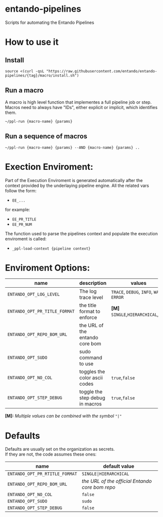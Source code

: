 # entando-pipelines

Scripts for automating the Entando Pipelines

# How to use it

## Install

```
source <(curl -qsL "https://raw.githubusercontent.com/entando/entando-pipelines/{tag}/macro/install.sh")
```

## Run a macro

A macro is high level function that implementes a full pipeline job or step.  
Macros need to always have "IDs", either explicit or implicit, which identifies them.

```
~/ppl-run {macro-name} {params}
```
## Run a sequence of macros

```
~/ppl-run {macro-name} {params} --AND {macro-name} {params} ..
```

# Exection Enviroment:

Part of the Execution Enviroment is generated automatically after the context provided by the underlaying pipeline engine. All the related vars follow the form:

 - `EE_...`
 
for example:
  
 - `EE_PR_TITLE`
 - `EE_PR_NUM`
 
The function used to parse the pipelines context and populate the execution enviroment is called:

- `_ppl-load-context {pipeline context}`


# Enviroment Options:

| name | description | values |
| - | - | - |
| `ENTANDO_OPT_LOG_LEVEL`  | The log trace level |`TRACE`, `DEBUG`, `INFO`, `WARN`, `ERROR` |
| `ENTANDO_OPT_PR_TITLE_FORMAT` | the title format to enforce | **[M]** `SINGLE`,`HIERARCHICAL`,`ANY` |
| `ENTANDO_OPT_REPO_BOM_URL`  | the URL of the entando core bom | |
| `ENTANDO_OPT_SUDO` | sudo command to use | |
| `ENTANDO_OPT_NO_COL` | toggles the color ascii codes | `true`,`false` |
| `ENTANDO_OPT_STEP_DEBUG` | toggle the step debug in macros | `true`,`false` |

**[M]:** _Multiple values can be combined with the symbol_ `"|"`


# Defaults

Defaults are usually set on the organization as secrets.  
If they are not, the code assumes these ones:  


| name | default value |
| - | - |
| `ENTANDO_OPT_PR_RTITLE_FORMAT` | `SINGLE\|HIERARCHICAL` |
| `ENTANDO_OPT_REPO_BOM_URL`  | _the URL of the official Entando core bom repo_ |
| `ENTANDO_OPT_NO_COL` | `false` |
| `ENTANDO_OPT_SUDO` | `sudo` |
| `ENTANDO_OPT_STEP_DEBUG` | `false` |
